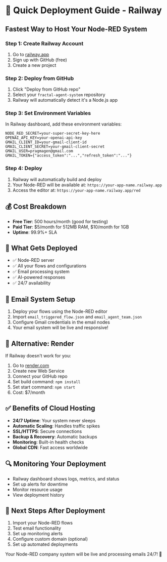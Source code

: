 # 🚀 Quick Deployment Guide - Railway

## **Fastest Way to Host Your Node-RED System**

### **Step 1: Create Railway Account**

1. Go to [railway.app](https://railway.app)
2. Sign up with GitHub (free)
3. Create a new project

### **Step 2: Deploy from GitHub**

1. Click "Deploy from GitHub repo"
2. Select your `fractal-agent-system` repository
3. Railway will automatically detect it's a Node.js app

### **Step 3: Set Environment Variables**

In Railway dashboard, add these environment variables:

```
NODE_RED_SECRET=your-super-secret-key-here
OPENAI_API_KEY=your-openai-api-key
GMAIL_CLIENT_ID=your-gmail-client-id
GMAIL_CLIENT_SECRET=your-gmail-client-secret
GMAIL_USER=pragmagen@gmail.com
GMAIL_TOKEN={"access_token":"...","refresh_token":"..."}
```

### **Step 4: Deploy**

1. Railway will automatically build and deploy
2. Your Node-RED will be available at: `https://your-app-name.railway.app`
3. Access the editor at: `https://your-app-name.railway.app/red`

## **💰 Cost Breakdown**

- **Free Tier**: 500 hours/month (good for testing)
- **Paid Tier**: $5/month for 512MB RAM, $10/month for 1GB
- **Uptime**: 99.9%+ SLA

## **🔧 What Gets Deployed**

- ✅ Node-RED server
- ✅ All your flows and configurations
- ✅ Email processing system
- ✅ AI-powered responses
- ✅ 24/7 availability

## **📧 Email System Setup**

1. Deploy your flows using the Node-RED editor
2. Import `email_triggered_flow.json` and `email_agent_team.json`
3. Configure Gmail credentials in the email nodes
4. Your email system will be live and responsive!

## **🚀 Alternative: Render**

If Railway doesn't work for you:

1. Go to [render.com](https://render.com)
2. Create new Web Service
3. Connect your GitHub repo
4. Set build command: `npm install`
5. Set start command: `npm start`
6. Cost: $7/month

## **✅ Benefits of Cloud Hosting**

- **24/7 Uptime**: Your system never sleeps
- **Automatic Scaling**: Handles traffic spikes
- **SSL/HTTPS**: Secure connections
- **Backup & Recovery**: Automatic backups
- **Monitoring**: Built-in health checks
- **Global CDN**: Fast access worldwide

## **🔍 Monitoring Your Deployment**

- Railway dashboard shows logs, metrics, and status
- Set up alerts for downtime
- Monitor resource usage
- View deployment history

## **🎯 Next Steps After Deployment**

1. Import your Node-RED flows
2. Test email functionality
3. Set up monitoring alerts
4. Configure custom domain (optional)
5. Set up automated deployments

Your Node-RED company system will be live and processing emails 24/7! 🎉

